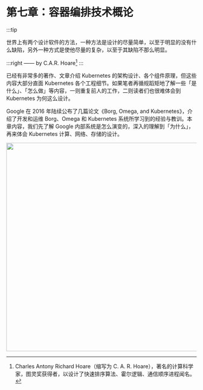 # 第七章：容器编排技术概论

:::tip <a/>

世界上有两个设计软件的方法，一种方法是设计的尽量简单，以至于明显的没有什么缺陷，另外一种方式是使他尽量的复杂，以至于其缺陷不那么明显。

:::right
—— by C.A.R. Hoare[^1]
:::

已经有非常多的著作、文章介绍 Kubernetes 的架构设计、各个组件原理，但这些内容大部分直面 Kubernetes 各个工程细节。如果笔者再循规蹈矩地了解一些「是什么」、「怎么做」等内容，一则重复前人的工作，二则读者们也很难体会到 Kubernetes 为何这么设计。

Google 在 2016 年陆续公布了几篇论文《Borg, Omega, and Kubernetes》，介绍了开发和运维 Borg、Omega 和 Kubernetes 系统所学习到的经验与教训。本章内容，我们先了解 Google 内部系统是怎么演变的，深入的理解到「为什么」，再来体会 Kubernetes 计算、网络、存储的设计。

<div  align="center">
  <img src="../assets/container-summary.png" width = "550"  align=center />
</div>

[^1]: Charles Antony Richard Hoare（缩写为 C. A. R. Hoare），著名的计算科学家，图灵奖获得者，以设计了快速排序算法、霍尔逻辑、通信顺序进程闻名。